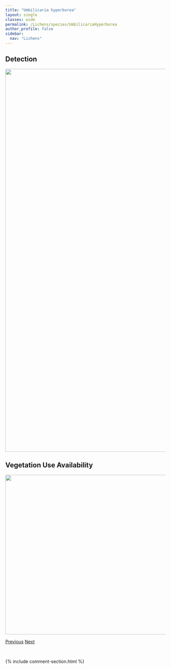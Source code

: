 ```yaml
---
title: "Umbilicaria hyperborea"
layout: single
classes: wide
permalink: /Lichens/species/UmbilicariaHyperborea
author_profile: false
sidebar:
  nav: "Lichens"
---
```


<h2>Detection</h2>

<a href="https://drive.google.com/uc?export=view&id=1vsse9KsfcEUue2AOqse0RTRBY1Ew8q9u">
<img src="https://drive.google.com/uc?export=view&id=1vsse9KsfcEUue2AOqse0RTRBY1Ew8q9u" height = "1200" width = "800">
</a>


<h2>Vegetation Use Availability</h2>

<a href="https://drive.google.com/uc?export=view&id=1QQ793XsPbMwYF8XnM7t6-81iLJSmGiq_">
<img src="https://drive.google.com/uc?export=view&id=1QQ793XsPbMwYF8XnM7t6-81iLJSmGiq_" height = "500" width = "1000">
</a>


<a href="/DevelopmentWebsite/Lichens/species/UmbilicariaDeusta" class="pagination--pager" title="Umbilicaria deusta">Previous</a> <a href="/DevelopmentWebsite/Lichens/species/UmbilicariaMuhlenbergii" class="pagination--pager" title="Umbilicaria muhlenbergii">Next</a>

<p>&nbsp;</p>

{% include comment-section.html %}

